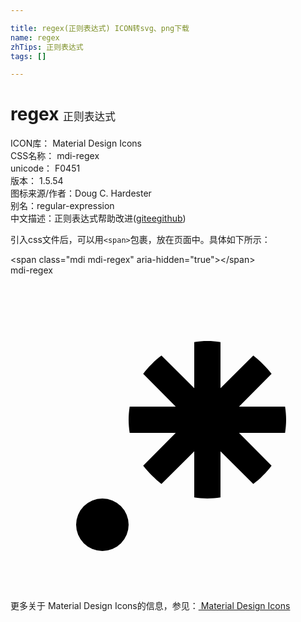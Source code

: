 ```yaml
---

title: regex(正则表达式) ICON转svg、png下载
name: regex
zhTips: 正则表达式
tags: []

---
```


# regex  <small style="font-size: 60%;font-weight: 100">正则表达式</small>


<div class="detail-page">
<p>
<span>
ICON库：
<span class="badge-secondary badge">Material Design Icons</span> 
</span>
<br/>
<span>
CSS名称：
<span class="badge-secondary badge">mdi-regex</span> 
</span>
<br/>
<span>
unicode：
<span class="badge-secondary badge">F0451</span> 
<copy-btn content='F0451' btn-title=""></copy-btn>
<copy-btn :content='String.fromCodePoint(parseInt("F0451", 16))' btn-title="复制U"></copy-btn>
</span>
<br/>
<span>
版本：
<span class="badge-secondary badge">1.5.54</span> 
</span>
<br/>
<span>图标来源/作者：<span class="badge-light badge">Doug C. Hardester</span></span> 
<br/>
<span>别名：<span class="badge-light badge">regular-expression</span></span><br/><span class="zh-detail">中文描述：<span class="badge-primary badge">正则表达式</span><span class="help-link"><span>帮助改进</span>(<a href="https://gitee.com/liuwave/icon-helper/edit/master/json/material/regex.json" target="_blank" rel="noopener noreferrer">gitee</a><a href="https://github.com/liuwave/icon-helper/edit/master/json/material/regex.json" target="_blank" rel="noopener noreferrer">github</a></span>)</span><br/>
</p>
</div>
<div class="alert alert-dark">
  <i class="mdi mdi-regex mdi-48px"></i>
  <i class="mdi mdi-regex mdi-36px"></i>
  <i class="mdi mdi-regex mdi-24px"></i>
  <i class="mdi mdi-regex mdi-18px"></i>
</div>
<div>
  <p>引入css文件后，可以用<code>&lt;span&gt;</code>包裹，放在页面中。具体如下所示：    
  </p>
  <div class="alert alert-primary" style="font-size: 14px">
    &lt;span class="mdi mdi-regex" aria-hidden="true"&gt;&lt;/span&gt;
    <copy-btn content='<span class="mdi mdi-regex" aria-hidden="true"></span>'></copy-btn>
  </div>
  <div class="alert alert-secondary">
    <i class="mdi mdi-regex"
    style="font-size: 24px"
    aria-hidden="true"></i> mdi-regex
    <copy-btn content="mdi-regex" btn-title="复制图标名称"></copy-btn>
  </div>
</div>
<div id="svg" class="svg-wrap">
<svg xmlns="http://www.w3.org/2000/svg" viewBox="0 0 24 24"><path d="M16,16.92C15.67,16.97 15.34,17 15,17C14.66,17 14.33,16.97 14,16.92V13.41L11.5,15.89C11,15.5 10.5,15 10.11,14.5L12.59,12H9.08C9.03,11.67 9,11.34 9,11C9,10.66 9.03,10.33 9.08,10H12.59L10.11,7.5C10.3,7.25 10.5,7 10.76,6.76V6.76C11,6.5 11.25,6.3 11.5,6.11L14,8.59V5.08C14.33,5.03 14.66,5 15,5C15.34,5 15.67,5.03 16,5.08V8.59L18.5,6.11C19,6.5 19.5,7 19.89,7.5L17.41,10H20.92C20.97,10.33 21,10.66 21,11C21,11.34 20.97,11.67 20.92,12H17.41L19.89,14.5C19.7,14.75 19.5,15 19.24,15.24V15.24C19,15.5 18.75,15.7 18.5,15.89L16,13.41V16.92H16V16.92M5,19A2,2 0 0,1 7,17A2,2 0 0,1 9,19A2,2 0 0,1 7,21A2,2 0 0,1 5,19H5Z" /></svg>
</div>
<detail full-name='mdi-regex'></detail>
    
<div><p>更多关于 Material Design Icons的信息，参见：<a target="_blank" href="https://iconhelper.cn/material.html"> Material Design Icons</a>
</p></div>
